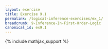 ```yaml
---
layout: exercise
title: Exercise 9.1
permalink: /logical-inference-exercises/ex_1/
breadcrumb: 9-Inference-In-First-Order-Logic
canonical_id: ex9.1
---
```


{% include mathjax_support %}
